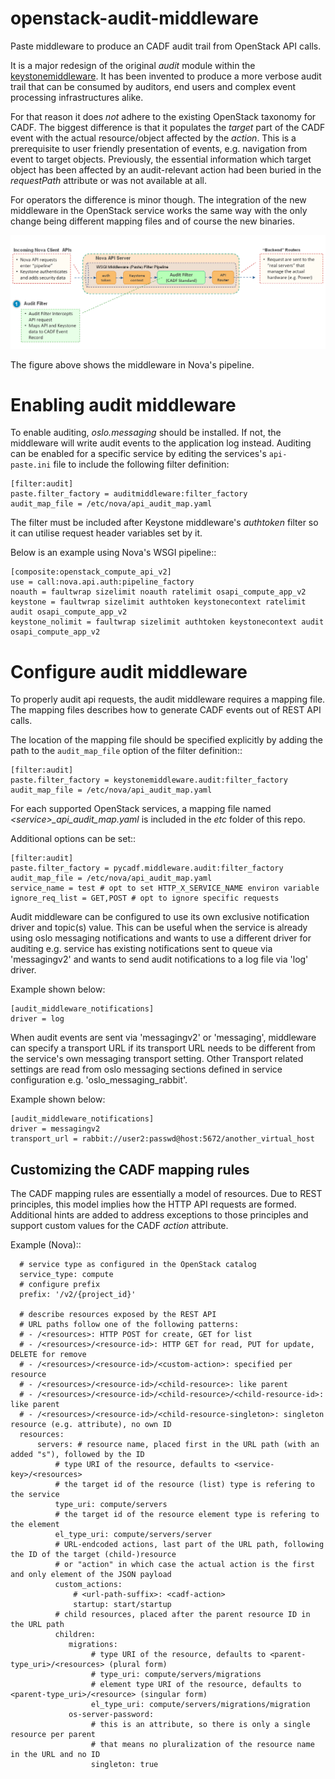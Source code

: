 # openstack-audit-middleware
Paste middleware to produce an CADF audit trail from OpenStack API calls.

It is a major redesign of the original _audit_ module within the [keystonemiddleware](https://github.com/openstack/keystonemiddleware). It has been invented to produce a more
verbose audit trail that can be consumed by auditors, end users and complex event processing infrastructures alike.

For that reason it does _not_ adhere to the existing OpenStack taxonomy for CADF. The biggest difference is that it populates
the _target_ part of the CADF event with the actual resource/object affected by the _action_. This is a prerequisite
to user friendly presentation of events, e.g. navigation from event to target objects. Previously, the essential information which target object has been affected by an audit-relevant action had been buried in the _requestPath_ attribute or was
not available at all.

For operators the difference is minor though. The integration of the new middleware in the OpenStack service works the same way with the only change being different mapping files and of course the new binaries.  

![Nova pipeline with audit middleware](./doc/source/images/audit.png)

The figure above shows the middleware in Nova's pipeline.

Enabling audit middleware
=========================
To enable auditing, _oslo.messaging_ should be installed. If not, the middleware
will write audit events to the application log instead. Auditing can be enabled for a specific
service by editing the services's `api-paste.ini` file to include the following
filter definition:

```
[filter:audit]
paste.filter_factory = auditmiddleware:filter_factory
audit_map_file = /etc/nova/api_audit_map.yaml
```

The filter must be included after Keystone middleware's *authtoken* filter so it can utilise request header variables set by it.

Below is an example using Nova's WSGI pipeline::

```
[composite:openstack_compute_api_v2]
use = call:nova.api.auth:pipeline_factory
noauth = faultwrap sizelimit noauth ratelimit osapi_compute_app_v2
keystone = faultwrap sizelimit authtoken keystonecontext ratelimit audit osapi_compute_app_v2
keystone_nolimit = faultwrap sizelimit authtoken keystonecontext audit osapi_compute_app_v2
```

Configure audit middleware
==========================
To properly audit api requests, the audit middleware requires a mapping
file. The mapping files describes how to generate CADF events out of REST API calls.
 
The location of the mapping file should be specified explicitly by adding the
path to the `audit_map_file` option of the filter definition::

```
[filter:audit]
paste.filter_factory = keystonemiddleware.audit:filter_factory
audit_map_file = /etc/nova/api_audit_map.yaml
```

For each supported OpenStack services, a mapping file named
_\<service\>\_api\_audit\_map.yaml_ is included in the _etc_ folder of this repo.

Additional options can be set::

```
[filter:audit]
paste.filter_factory = pycadf.middleware.audit:filter_factory
audit_map_file = /etc/nova/api_audit_map.yaml
service_name = test # opt to set HTTP_X_SERVICE_NAME environ variable
ignore_req_list = GET,POST # opt to ignore specific requests
```

Audit middleware can be configured to use its own exclusive notification driver
and topic(s) value. This can be useful when the service is already using oslo
messaging notifications and wants to use a different driver for auditing e.g.
service has existing notifications sent to queue via 'messagingv2' and wants to
send audit notifications to a log file via 'log' driver.

Example shown below:

```
[audit_middleware_notifications]
driver = log
```

When audit events are sent via 'messagingv2' or 'messaging', middleware can
specify a transport URL if its transport URL needs to be different from the
service's own messaging transport setting. Other Transport related settings are
read from oslo messaging sections defined in service configuration e.g.
'oslo_messaging_rabbit'.

Example shown below:
```
[audit_middleware_notifications]
driver = messagingv2
transport_url = rabbit://user2:passwd@host:5672/another_virtual_host
```

Customizing the CADF mapping rules
----------------------------------

The CADF mapping rules are essentially a model of resources. Due to REST principles, this model implies how the HTTP API
requests are formed. Additional hints are added to address exceptions to those principles and support custom values
for the CADF *action* attribute.

Example (Nova)::
```
  # service type as configured in the OpenStack catalog
  service_type: compute
  # configure prefix 
  prefix: '/v2/{project_id}'
   
  # describe resources exposed by the REST API
  # URL paths follow one of the following patterns:
  # - /<resources>: HTTP POST for create, GET for list
  # - /<resources>/<resource-id>: HTTP GET for read, PUT for update, DELETE for remove
  # - /<resources>/<resource-id>/<custom-action>: specified per resource
  # - /<resources>/<resource-id>/<child-resource>: like parent
  # - /<resources>/<resource-id>/<child-resource>/<child-resource-id>: like parent
  # - /<resources>/<resource-id>/<child-resource-singleton>: singleton resource (e.g. attribute), no own ID
  resources:
      servers: # resource name, placed first in the URL path (with an added "s"), followed by the ID
          # type URI of the resource, defaults to <service-key>/<resources>
          # the target id of the resource (list) type is refering to the service
          type_uri: compute/servers
          # the target id of the resource element type is refering to the element
          el_type_uri: compute/servers/server
          # URL-endcoded actions, last part of the URL path, following the ID of the target (child-)resource
          # or "action" in which case the actual action is the first and only element of the JSON payload
          custom_actions:
              # <url-path-suffix>: <cadf-action>
              startup: start/startup
          # child resources, placed after the parent resource ID in the URL path
          children:
             migrations:
                  # type URI of the resource, defaults to <parent-type_uri>/<resources> (plural form)
                  # type_uri: compute/servers/migrations
                  # element type URI of the resource, defaults to <parent-type_uri>/<resource> (singular form)
                  el_type_uri: compute/servers/migrations/migration
             os-server-password:
                  # this is an attribute, so there is only a single resource per parent
                  # that means no pluralization of the resource name in the URL and no ID
                  singleton: true
```

